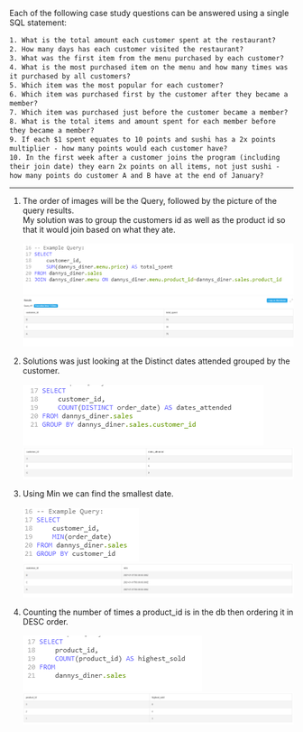 

Each of the following case study questions can be answered using a single SQL statement:

    1. What is the total amount each customer spent at the restaurant?
    2. How many days has each customer visited the restaurant?
    3. What was the first item from the menu purchased by each customer?
    4. What is the most purchased item on the menu and how many times was it purchased by all customers?
    5. Which item was the most popular for each customer?
    6. Which item was purchased first by the customer after they became a member?
    7. Which item was purchased just before the customer became a member?
    8. What is the total items and amount spent for each member before they became a member?
    9. If each $1 spent equates to 10 points and sushi has a 2x points multiplier - how many points would each customer have?
    10. In the first week after a customer joins the program (including their join date) they earn 2x points on all items, not just sushi - how many points do customer A and B have at the end of January?

------------

1. The order of images will be the Query, followed by the picture of the query results.<br>
   My solution was to group the customers id as well as the product id so that it would join based on what they ate.<br><br>
   ![Query](../assets/Case_Study_1/Query.png)
   ![Answer](../assets/Case_Study_1/Query_Results.png)

2. Solutions was just looking at the Distinct dates attended grouped by the customer.<br><br>
   ![Query](../assets/Case_Study_1/Query2.png)
   ![Answer](../assets/Case_Study_1/Query_Results2.png)

3. Using Min we can find the smallest date. <br><br>
   ![Query](../assets/Case_Study_1/Query3.png)
   ![Answer](../assets/Case_Study_1/Query_Results3.png)

4. Counting the number of times a product_id is in the db then ordering it in DESC order. <br><br>
   ![Query](../assets/Case_Study_1/Query4.png)
   ![Answer](../assets/Case_Study_1/Query_Results4.png)